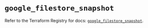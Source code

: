 # `google_filestore_snapshot`

Refer to the Terraform Registry for docs: [`google_filestore_snapshot`](https://registry.terraform.io/providers/hashicorp/google-beta/5.43.0/docs/resources/google_filestore_snapshot).
